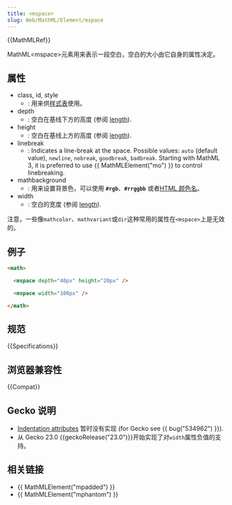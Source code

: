 ```yaml
---
title: <mspace>
slug: Web/MathML/Element/mspace
---
```

{{MathMLRef}}

MathML\<mspace>元素用来表示一段空白，空白的大小由它自身的属性决定。

## 属性

- class, id, style
  - : 用来供[样式表](/en-US/docs/CSS)使用。
- depth
  - : 空白在基线下方的高度 (参阅 [length](/en-US/docs/MathML/Attributes/Values#Lengths)).
- height
  - : 空白在基线上方的高度 (参阅 [length](/en-US/docs/MathML/Attributes/Values#Lengths)).
- linebreak
  - : Indicates a line-break at the space. Possible values: `auto` (default value), `newline`, `nobreak`, `goodbreak`, `badbreak`.
    Starting with MathML 3, it is preferred to use {{ MathMLElement("mo") }} to control linebreaking.
- mathbackground
  - : 用来设置背景色，可以使用 **`#rgb`**、**`#rrggbb`** 或者[HTML 颜色名](/zh-CN/docs/Web/CSS/color_value)。
- width
  - : 空白的宽度 (参阅 [length](/en-US/docs/MathML/Attributes/Values#Lengths)).

注意，一些像`mathcolor`、`mathvariant`或`dir`这种常用的属性在`<mspace>`上是无效的。

## 例子

```html
<math>

  <mspace depth="40px" height="20px" />

  <mspace width="100px" />

</math>
```

## 规范

{{Specifications}}

## 浏览器兼容性

{{Compat}}

## Gecko 说明

- [Indentation attributes](http://www.w3.org/TR/MathML3/chapter3.html#presm.lbindent.attrs) 暂时没有实现 (for Gecko see {{ bug("534962") }}).
- 从 Gecko 23.0 {{geckoRelease("23.0")}}开始实现了对`width`属性负值的支持。

## 相关链接

- {{ MathMLElement("mpadded") }}
- {{ MathMLElement("mphantom") }}
